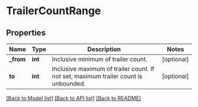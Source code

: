 # TrailerCountRange

## Properties
Name | Type | Description | Notes
------------ | ------------- | ------------- | -------------
**_from** | **int** | Inclusive minimum of trailer count. | [optional] 
**to** | **int** | Inclusive maximum of trailer count. If not set, maximum trailer count is unbounded. | [optional] 

[[Back to Model list]](../README.md#documentation-for-models) [[Back to API list]](../README.md#documentation-for-api-endpoints) [[Back to README]](../README.md)

